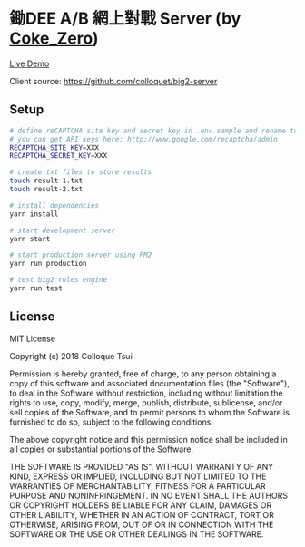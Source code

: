 # 鋤DEE A/B 網上對戰 Server (by [Coke_Zero](http://colloque.io/))

[Live Demo](https://dee.colloque.io/)

Client source: https://github.com/colloquet/big2-server

## Setup

``` bash
# define reCAPTCHA site key and secret key in .env.sample and rename to .env
# you can get API keys here: http://www.google.com/recaptcha/admin
RECAPTCHA_SITE_KEY=XXX
RECAPTCHA_SECRET_KEY=XXX

# create txt files to store results
touch result-1.txt
touch result-2.txt

# install dependencies
yarn install

# start development server
yarn start

# start production server using PM2
yarn run production

# test big2 rules engine
yarn run test
```

## License

MIT License

Copyright (c) 2018 Colloque Tsui

Permission is hereby granted, free of charge, to any person obtaining a copy
of this software and associated documentation files (the "Software"), to deal
in the Software without restriction, including without limitation the rights
to use, copy, modify, merge, publish, distribute, sublicense, and/or sell
copies of the Software, and to permit persons to whom the Software is
furnished to do so, subject to the following conditions:

The above copyright notice and this permission notice shall be included in all
copies or substantial portions of the Software.

THE SOFTWARE IS PROVIDED "AS IS", WITHOUT WARRANTY OF ANY KIND, EXPRESS OR
IMPLIED, INCLUDING BUT NOT LIMITED TO THE WARRANTIES OF MERCHANTABILITY,
FITNESS FOR A PARTICULAR PURPOSE AND NONINFRINGEMENT. IN NO EVENT SHALL THE
AUTHORS OR COPYRIGHT HOLDERS BE LIABLE FOR ANY CLAIM, DAMAGES OR OTHER
LIABILITY, WHETHER IN AN ACTION OF CONTRACT, TORT OR OTHERWISE, ARISING FROM,
OUT OF OR IN CONNECTION WITH THE SOFTWARE OR THE USE OR OTHER DEALINGS IN THE
SOFTWARE.